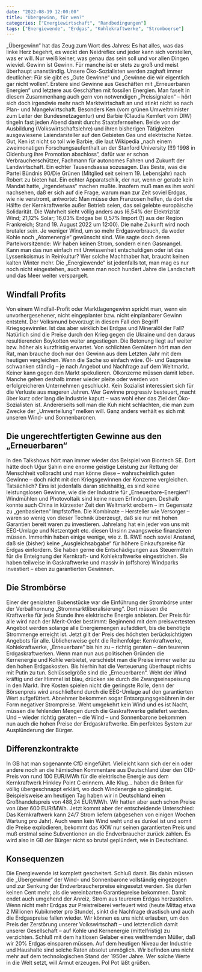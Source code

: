 ```yaml
---
date: "2022-08-19 12:00:00"
title: "Übergewinn, für wen?"
categories: ["Energiewirtschaft", "Randbedingungen"]
tags: ["Energiewende", "Erdgas", "Kohlekraftwerke", "Stromboerse"]
---
```


		
„Übergewinn“ hat das Zeug zum Wort des Jahres: Es hat alles, was das linke Herz begehrt, es weckt den Neidreflex und jeder kann sich vorstellen, was er will. Nur weiß keiner, was genau das sein soll und vor allen Dingen wieviel. Gewinn ist Gewinn. Für manche ist er stets zu groß und meist überhaupt unanständig. Unsere Öko-Sozialisten werden zaghaft immer deutlicher: Für sie gibt es „Gute Gewinne“ und „Gewinne die wir eigentlich gar nicht wollen“. Erstere sind Gewinne aus Geschäften mit „Erneuerbaren Energien“ und letztere aus Geschäften mit fossilen Energien. Man faselt in diesem Zusammenhang auch gern von notwendigen „Preissignalen“ – hört sich doch irgendwie mehr nach Marktwirtschaft an und stinkt nicht so nach Plan- und Mangelwirtschaft. Besonders Ken (vom grünen Umweltminister zum Leiter der Bundesnetzagentur) und Barbie (Claudia Kemfert vom DIW) tingeln fast jeden Abend damit durchs Staatsfernsehen. Beide von der Ausbildung (Volkswirtschaftslehre) und ihren bisherigen Tätigkeiten ausgewiesene Laiendarsteller auf den Gebieten Gas und elektrische Netze. Gut, Ken ist nicht so toll wie Barbie, die laut Wikipedia „nach einem zweimonatigen Forschungsaufenthalt an der Stanford University (!!!) 1998 in Oldenburg ihre Promotion abschloss“, dafür war er schon Verbraucherschützer, Fachmann für autonomes Fahren und Zukunft der Landwirtschaft. Ein echter Tausendsassa sozusagen. Das Beste, was die Partei Bündnis 90/Die Grünen (Mitglied seit seinem 19. Lebensjahr) nach Robert zu bieten hat. Ein echter Apparatschik, der nur, wenn er gerade kein Mandat hatte, „irgendetwas“ machen mußte. Insofern muß man es ihm wohl nachsehen, daß er sich auf die Frage, warum man zur Zeit soviel Erdgas, wie nie verstromt, antwortet: Man müsse den Franzosen helfen, da dort die Hälfte der Kernkraftwerke außer Betrieb seien, das sei gelebte europäische Solidarität. Die Wahrheit sieht völlig anders aus (6,54% der Elektrizität Wind; 21,12% Solar; 16,03% Erdgas bei 0,57% Import (!) aus der Region Frankreich; Stand 19. August 2022 um 12:00). Die nahe Zukunft wird noch brutaler sein. Je weniger Wind, um so mehr Erdgasverbrauch, da weder Kohle noch „Atomenergie“ gewünscht sind. Wie sagte doch deren Parteivorsitzende: Wir haben keinen Strom, sondern einen Gasmangel. Kann man das nun einfach mit Unwissenheit entschuldigen oder ist das Lyssenkoismus in Reinkultur? Wer solche Machthaber hat, braucht keinen kalten Winter mehr. Die „Energiewende“ ist jedenfalls tot, man mag es nur noch nicht eingestehen, auch wenn man noch hundert Jahre die Landschaft und das Meer weiter verspargelt.


## Windfall Profits

Von einem Windfall-Profit oder Marktlagengewinn spricht man, wenn ein unvorhergesehener, nicht eingeplanter bzw. nicht einplanbarer Gewinn entsteht. Der Volksmund bevorzugt in diesem Fall den Begriff Kriegsgewinnler. Ist das aber wirklich bei Erdgas und Mineralöl der Fall? Natürlich sind die Preise durch den Krieg gegen die Ukraine und den daraus resultierenden Boykotten weiter angestiegen. Die Betonung liegt auf weiter bzw. höher als kurzfristig erwartet. Von schlichten Gemütern hört man den Rat, man brauche doch nur den Gewinn aus dem Letzten Jahr mit dem heutigen vergleichen. Wenn die Sache so einfach wäre. Öl- und Gaspreise schwanken ständig – je nach Angebot und Nachfrage auf dem Weltmarkt. Keiner kann gegen den Markt spekulieren. Ölkonzerne müssen damit leben. Manche gehen deshalb immer wieder pleite oder werden von erfolgreicheren Unternehmen geschluckt. Kein Sozialist interessiert sich für die Verluste aus mageren Jahren. Wer Gewinne progressiv besteuert, macht über kurz oder lang die Industrie kaputt – was wohl eher das Ziel der Öko-Sozialisten ist. Andererseits soll man die Kuh nicht schlachten, die man zum Zwecke der „Umverteilung“ melken will. Ganz anders verhält es sich mit unseren Wind- und Sonnenbaronen.


## Die ungerechtfertigten Gewinne aus den „Erneuerbaren“

In den Talkshows hört man immer wieder das Beispiel von Biontech SE. Dort hätte doch Uğur Şahin eine enorme geistige Leistung zur Rettung der Menschheit vollbracht und man könne diese – wahrscheinlich guten Gewinne – doch nicht mit den Kriegsgewinnen der Konzerne vergleichen. Tatsächlich? Eins ist jedenfalls daran stichhaltig, es sind keine leistungslosen Gewinne, wie die der Industrie für „Erneuerbare-Energien“! Windmühlen und Photovoltaik sind keine neuen Erfindungen. Deshalb konnte auch China in kürzester Zeit den Weltmarkt erobern – im Gegensatz zu „genbasierten“ Impfstoffen. Die Kombinate – Hersteller wie Versorger – waren so wenig von dieser Technik überzeugt, daß sie nur mit hohen Garantien bereit waren zu investieren. Jahrelang hat ein jeder von uns mit EEG-Umlage und Netzentgelt etc. diesen Unsinn zwangsweise finanzieren müssen. Immerhin haben einige wenige, wie z. B. RWE noch soviel Anstand, daß sie (bisher) keine „Ausgleichsabgabe“ für höhere Einkaufspreise für Erdgas einfordern. Sie haben gerne die Entschädigungen aus Steuermitteln für die Enteignung der Kernkraft- und Kohlekraftwerke eingestrichen. Sie haben teilweise in Gaskraftwerke und massiv in (offshore) Windparks investiert – eben zu garantierten Gewinnen.


## Die Strombörse

Einer der genialsten Bubenstücke war die Einführung der Strombörse unter der Verballhornung „Strommarktliberalisierung“. Dort müssen die Kraftwerke für jede Stunde ihre elektrische Energie anbieten. Der Preis für alle wird nach der Merit-Order bestimmt: Beginnend mit dem preiswertesten Angebot werden solange alle Energiemengen aufaddiert, bis die benötigte Strommenge erreicht ist. Jetzt gilt der Preis des höchsten berücksichtigten Angebots für alle. Üblicherweise geht die Reihenfolge: Kernkraftwerke, Kohlekraftwerke, „Erneuerbare“ bis hin zu – richtig geraten – den teureren Erdgaskraftwerken. Wenn man nun aus politischen Gründen die Kernenergie und Kohle verbietet, verschiebt man die Preise immer weiter zu den hohen Erdgaskosten. Bis hierhin hat die Verteuerung überhaupt nichts mit Putin zu tun. Schlüsselgröße sind die „Erneuerbaren“. Weht der Wind kräftig und der Himmel ist blau, drücken sie durch die Zwangseinspeisung in den Markt. Ihre Kosten spielen nicht die geringste Rolle, denn der Börsenpreis wird anschließend durch die EEG-Umlage auf den garantierten Wert aufgefüttert. Abnehmer bekommen sogar Entsorgungsgebühren in der Form negativer Strompreise. Weht umgekehrt kein Wind und es ist Nacht, müssen die fehlenden Mengen durch die Gaskraftwerke geliefert werden. Und – wieder richtig geraten – die Wind &#8211; und Sonnenbarone bekommen nun auch die hohen Preise der Erdgaskraftwerke. Ein perfektes System zur Ausplünderung der Bürger.


## Differenzkontrakte

In GB hat man sogenannte CfD eingeführt. Vielleicht kann sich der ein oder andere noch an die hämischen Kommentare aus Deutschland über den CfD-Preis von rund 100 EUR/MWh für die elektrische Energie aus dem Kernkraftwerk Hinkley Point C erinnern. Alle Klug… haben die Briten für völlig übergeschnappt erklärt, wo doch Windenergie so günstig ist. Beispielsweise am heutigen Tag haben wir in Deutschland einen Großhandelspreis von 488,24 EUR/MWh. Wir hatten aber auch schon Preise von über 600 EUR/MWh. Jetzt kommt aber der entscheidende Unterschied: Das Kernkraftwerk kann 24/7 Strom liefern (abgesehen von einigen Wochen Wartung pro Jahr). Auch wenn kein Wind weht und es dunkel ist und somit die Preise explodieren, bekommt das KKW nur seinen garantierten Preis und muß erstmal seine Subventionen an die Endverbraucher zurück zahlen. Es wird also in GB der Bürger nicht so brutal geplündert, wie in Deutschland.


## Konsequenzen

Die Energiewende ist komplett gescheitert. Schluß damit. Bis dahin müssen die „Übergewinne“ der Wind- und Sonnenbarone vollständig eingezogen und zur Senkung der Endverbraucherpreise eingesetzt werden. Sie dürfen keinen Cent mehr, als die vereinbarten Garantiepreise bekommen. Damit endet auch umgehend der Anreiz, Strom aus teurerem Erdgas herzustellen. Wenn nicht mehr Erdgas zur Preistreiberei verfeuert wird (heute Mittag etwa 2 Millionen Kubikmeter pro Stunde), sinkt die Nachfrage drastisch und auch die Erdgaspreise fallen wieder. Wir können es uns nicht erlauben, um den Preis der Zerstörung unserer Volkswirtschaft – und letztendlich damit unserer Gesellschaft – auf Kohle und Kernenergie (mittelfristig) zu verzichten. Schluß mit dem haltlosen Gelaber eines weltfremden Müller, daß wir 20% Erdgas einsparen müssen. Auf dem heutigen Niveau der Industrie und Haushalte sind solche Raten absolut unmöglich. Wir befinden uns nicht mehr auf dem technologischen Stand der 1950er Jahre. Wer solche Werte in die Welt setzt, will Armut erzeugen. Pol Pot läßt grüßen.

